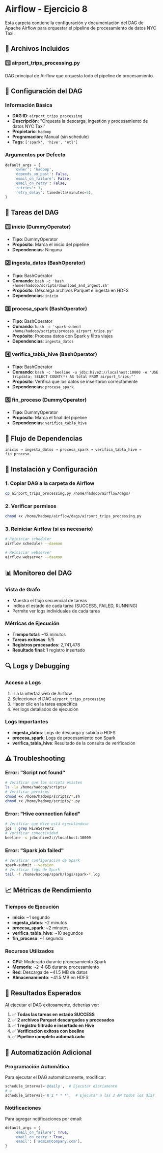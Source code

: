 # Airflow - Ejercicio 8

Esta carpeta contiene la configuración y documentación del DAG de Apache Airflow para orquestar el pipeline de procesamiento de datos NYC Taxi.

## 📁 Archivos Incluidos

### 1️⃣ **airport_trips_processing.py**
DAG principal de Airflow que orquesta todo el pipeline de procesamiento.

## 🎯 Configuración del DAG

### Información Básica
- **DAG ID**: `airport_trips_processing`
- **Descripción**: "Orquesta la descarga, ingestión y procesamiento de datos NYC Taxi"
- **Propietario**: `hadoop`
- **Programación**: Manual (sin schedule)
- **Tags**: `['spark', 'hive', 'etl']`

### Argumentos por Defecto
```python
default_args = {
    'owner': 'hadoop',
    'depends_on_past': False,
    'email_on_failure': False,
    'email_on_retry': False,
    'retries': 1,
    'retry_delay': timedelta(minutes=5),
}
```

## 🔄 Tareas del DAG

### 1️⃣ **inicio** (DummyOperator)
- **Tipo**: DummyOperator
- **Propósito**: Marca el inicio del pipeline
- **Dependencias**: Ninguna

### 2️⃣ **ingesta_datos** (BashOperator)
- **Tipo**: BashOperator
- **Comando**: `bash -c 'bash /home/hadoop/scripts/download_and_ingest.sh'`
- **Propósito**: Descarga archivos Parquet e ingesta en HDFS
- **Dependencias**: `inicio`

### 3️⃣ **procesa_spark** (BashOperator)
- **Tipo**: BashOperator
- **Comando**: `bash -c 'spark-submit /home/hadoop/scripts/process_airport_trips.py'`
- **Propósito**: Procesa datos con Spark y filtra viajes
- **Dependencias**: `ingesta_datos`

### 4️⃣ **verifica_tabla_hive** (BashOperator)
- **Tipo**: BashOperator
- **Comando**: `bash -c 'beeline -u jdbc:hive2://localhost:10000 -e "USE tripdata; SELECT COUNT(*) AS total FROM airport_trips;"'`
- **Propósito**: Verifica que los datos se insertaron correctamente
- **Dependencias**: `procesa_spark`

### 5️⃣ **fin_proceso** (DummyOperator)
- **Tipo**: DummyOperator
- **Propósito**: Marca el final del pipeline
- **Dependencias**: `verifica_tabla_hive`

## 🔗 Flujo de Dependencias

```
inicio → ingesta_datos → procesa_spark → verifica_tabla_hive → fin_proceso
```

## 🚀 Instalación y Configuración

### 1. Copiar DAG a la carpeta de Airflow
```bash
cp airport_trips_processing.py /home/hadoop/airflow/dags/
```

### 2. Verificar permisos
```bash
chmod +x /home/hadoop/airflow/dags/airport_trips_processing.py
```

### 3. Reiniciar Airflow (si es necesario)
```bash
# Reiniciar scheduler
airflow scheduler --daemon

# Reiniciar webserver
airflow webserver --daemon
```

## 📊 Monitoreo del DAG

### Vista de Grafo
- Muestra el flujo secuencial de tareas
- Indica el estado de cada tarea (SUCCESS, FAILED, RUNNING)
- Permite ver logs individuales de cada tarea

### Métricas de Ejecución
- **Tiempo total**: ~13 minutos
- **Tareas exitosas**: 5/5
- **Registros procesados**: 2,741,478
- **Resultado final**: 1 registro insertado

## 🔍 Logs y Debugging

### Acceso a Logs
1. Ir a la interfaz web de Airflow
2. Seleccionar el DAG `airport_trips_processing`
3. Hacer clic en la tarea específica
4. Ver logs detallados de ejecución

### Logs Importantes
- **ingesta_datos**: Logs de descarga y subida a HDFS
- **procesa_spark**: Logs de procesamiento con Spark
- **verifica_tabla_hive**: Resultado de la consulta de verificación

## ⚠️ Troubleshooting

### Error: "Script not found"
```bash
# Verificar que los scripts existen
ls -la /home/hadoop/scripts/
# Verificar permisos
chmod +x /home/hadoop/scripts/*.sh
chmod +x /home/hadoop/scripts/*.py
```

### Error: "Hive connection failed"
```bash
# Verificar que Hive está ejecutándose
jps | grep HiveServer2
# Verificar conectividad
beeline -u jdbc:hive2://localhost:10000
```

### Error: "Spark job failed"
```bash
# Verificar configuración de Spark
spark-submit --version
# Verificar logs de Spark
tail -f /home/hadoop/spark/logs/spark-*.log
```

## 📈 Métricas de Rendimiento

### Tiempos de Ejecución
- **inicio**: ~1 segundo
- **ingesta_datos**: ~2 minutos
- **procesa_spark**: ~2 minutos
- **verifica_tabla_hive**: ~10 segundos
- **fin_proceso**: ~1 segundo

### Recursos Utilizados
- **CPU**: Moderado durante procesamiento Spark
- **Memoria**: ~2-4 GB durante procesamiento
- **Red**: Descarga de ~41.5 MB de datos
- **Almacenamiento**: ~41.5 MB en HDFS

## 🎯 Resultados Esperados

Al ejecutar el DAG exitosamente, deberías ver:

1. ✅ **Todas las tareas en estado SUCCESS**
2. ✅ **2 archivos Parquet descargados y procesados**
3. ✅ **1 registro filtrado e insertado en Hive**
4. ✅ **Verificación exitosa con beeline**
5. ✅ **Pipeline completo automatizado**

## 🔄 Automatización Adicional

### Programación Automática
Para ejecutar el DAG automáticamente, modificar:
```python
schedule_interval='@daily',  # Ejecutar diariamente
# o
schedule_interval='0 2 * * *',  # Ejecutar a las 2 AM todos los días
```

### Notificaciones
Para agregar notificaciones por email:
```python
default_args = {
    'email_on_failure': True,
    'email_on_retry': True,
    'email': ['admin@company.com'],
}
```
